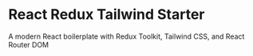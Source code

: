 
# React Redux Tailwind Starter
A modern React boilerplate with Redux Toolkit, Tailwind CSS, and React Router DOM
